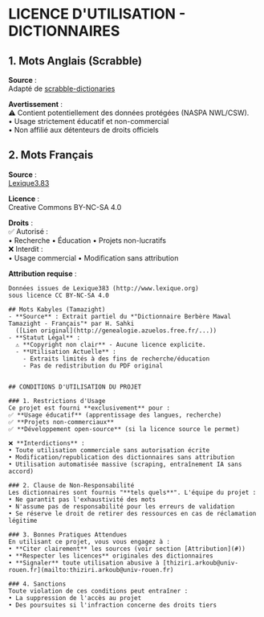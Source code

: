 # LICENCE D'UTILISATION - DICTIONNAIRES

## 1. Mots Anglais (Scrabble)
**Source** :  
Adapté de [scrabble-dictionaries](https://github.com/kamilmielnik/scrabble-dictionaries)  

**Avertissement** :  
⚠️ Contient potentiellement des données protégées (NASPA NWL/CSW).  
• Usage strictement éducatif et non-commercial  
• Non affilié aux détenteurs de droits officiels  


## 2. Mots Français 
**Source** :  
[Lexique3.83](http://www.lexique.org)  

**Licence** :  
Creative Commons BY-NC-SA 4.0  

**Droits** :  
✅ Autorisé :  
• Recherche • Éducation • Projets non-lucratifs  
❌ Interdit :  
• Usage commercial • Modification sans attribution  

**Attribution requise** :  
```text
Données issues de Lexique383 (http://www.lexique.org) 
sous licence CC BY-NC-SA 4.0

## Mots Kabyles (Tamazight)
- **Source** : Extrait partiel du *"Dictionnaire Berbère Mawal Tamazight - Français"* par H. Sahki  
  ([Lien original](http://genealogie.azuelos.free.fr/...))  
- **Statut Légal** :  
  ⚠️ **Copyright non clair** - Aucune licence explicite.  
  - **Utilisation Actuelle** :  
    - Extraits limités à des fins de recherche/éducation  
    - Pas de redistribution du PDF original  
  

## CONDITIONS D'UTILISATION DU PROJET

### 1. Restrictions d'Usage
Ce projet est fourni **exclusivement** pour :
✅ **Usage éducatif** (apprentissage des langues, recherche)  
✅ **Projets non-commerciaux**  
✅ **Développement open-source** (si la licence source le permet)  

❌ **Interdictions** :  
• Toute utilisation commerciale sans autorisation écrite  
• Modification/republication des dictionnaires sans attribution  
• Utilisation automatisée massive (scraping, entraînement IA sans accord)  

### 2. Clause de Non-Responsabilité
Les dictionnaires sont fournis "**tels quels**". L'équipe du projet :
• Ne garantit pas l'exhaustivité des mots  
• N'assume pas de responsabilité pour les erreurs de validation  
• Se réserve le droit de retirer des ressources en cas de réclamation légitime  

### 3. Bonnes Pratiques Attendues
En utilisant ce projet, vous vous engagez à :
• **Citer clairement** les sources (voir section [Attribution](#))  
• **Respecter les licences** originales des dictionnaires  
• **Signaler** toute utilisation abusive à [thiziri.arkoub@univ-rouen.fr](mailto:thiziri.arkoub@univ-rouen.fr)  

### 4. Sanctions
Toute violation de ces conditions peut entraîner :
• La suppression de l'accès au projet  
• Des poursuites si l'infraction concerne des droits tiers 
